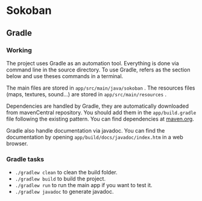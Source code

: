 # Sokoban

## Gradle

### Working

The project uses Gradle as an automation tool. Everything is done via command line in the source directory. 
To use Gradle, refers as the section below and use theses commands in a terminal.

The main files are stored in `app/src/main/java/sokoban` .
The resources files (maps, textures, sound...) are stored in `app/src/main/resources` .

Dependencies are handled by Gradle, they are automatically downloaded from mavenCentral repository. You should add them in the `app/build.gradle` file following the existing pattern. You can find dependencies at [maven.org](https://search.maven.org/).

Gradle also handle documentation via javadoc. You can find the documentation by opening `app/build/docs/javadoc/index.htm` in a web browser.

### Gradle tasks

- `./gradlew clean` to clean the build folder.
- `./gradlew build` to build the project.
- `./gradlew run` to run the main app if you want to test it.
- `./gradlew javadoc` to generate javadoc.
